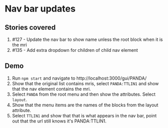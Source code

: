 # Nav bar updates

## Stories covered
1. #127 - Update the nav bar to show name unless the root block when it is the mri
1. #135 - Add extra dropdown for children of child nav element

## Demo
1. Run `npm start` and navigate to http://localhost:3000/gui/PANDA/
1. Show that the original list contains mris, select `PANDA:TTLIN1` and show that the nav element contains the mri.
1. Select `PANDA` from the root menu and then show the attributes. Select `layout`.
1. Show that the menu items are the names of the blocks from the layout attribute.
1. Select `TTLIN1` and show that that is what appears in the nav bar, point out that the url still knows it's PANDA:TTLIN1.
